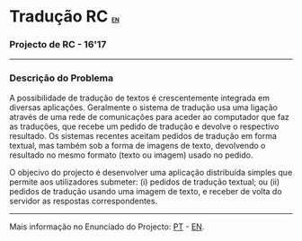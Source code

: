 # Tradução RC <span style="font-size:0.35em">[EN](README.en.md)</span>
### Projecto de RC - 16'17

---

### Descrição do Problema

A possibilidade de tradução de textos é crescentemente integrada em diversas
aplicações. Geralmente o sistema de tradução usa uma ligação através de uma rede
de comunicações para aceder ao computador que faz as traduções, que recebe um
pedido de tradução e devolve o respectivo resultado. Os sistemas recentes
aceitam pedidos de tradução em forma textual, mas também sob a forma de imagens
de texto, devolvendo o resultado no mesmo formato (texto ou imagem) usado no
pedido.

O objecivo do projecto é desenvolver uma aplicação distribuída simples que
permite aos utilizadores submeter: (i) pedidos de tradução textual; ou (ii)
pedidos de tradução usando uma imagem de texto, e receber de volta do servidor
as respostas correspondentes.

---

Mais informação no Enunciado do Projecto: [PT][PT] - [EN][EN].

[PT]: enunciado_pt.pdf "Enunciado do Projecto"
[EN]: statement_en.pdf "Problem Statement"
